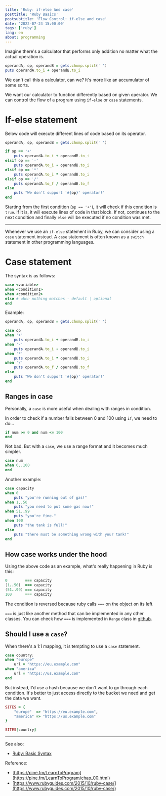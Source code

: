 ```yaml
---
title: 'Ruby: if-else And case'
posttitle: 'Ruby Basics'
postsubtitle: 'Flow Control: if-else and case'
date: '2022-07-24 15:00:00'
tags: ['ruby']
lang: en
about: programming
---
```


Imagine there's a calculator that performs only addition no matter what the actual operation is.

```rb
operandA, op, operandB = gets.chomp.split(' ')
puts operandA.to_i + operandB.to_i
```

We can't call this a calculator, can we? It's more like an accumulator of some sorts.

We want our calculator to function differently based on given operator. We can control the flow of a program using `if-else` or `case` statements.

# If-else statement

Below code will execute different lines of code based on its operator.

```rb
operandA, op, operandB = gets.chomp.split(' ')

if op == '+'
    puts operandA.to_i + operandB.to_i
elsif op == '-'
    puts operandA.to_i - operandB.to_i
elsif op == '*'
    puts operandA.to_i * operandB.to_i
elsif op == '/'
    puts operandA.to_f / operandB.to_f
else
    puts "We don't support '#{op}' operator!"
end
```

Starting from the first condition (`op == '+'`), it will check if this condition is `true`. If it is, it will execute lines of code in that block. If not, continues to the next condition and finally `else` will be executed if no condition was met.

---

Whenever we use an `if-else` statement in Ruby, we can consider using a `case` statement instead. A `case` statement is often known as a `switch` statement in other programming languages.

# Case statement

The syntax is as follows:

```rb
case <variable>
when <condition1>
when <condition2>
else # when nothing matches - default | optional
end
```

Example:

```rb
operandA, op, operandB = gets.chomp.split(' ')

case op
when '+'
	puts operandA.to_i + operandB.to_i
when '-'
	puts operandA.to_i - operandB.to_i
when '*'
	puts operandA.to_i * operandB.to_i
when '/'
    puts operandA.to_f / operandB.to_f
else
    puts "We don't support '#{op}' operator!"
end
```

## Ranges in case

Personally, a `case` is more useful when dealing with ranges in condition.

In order to check if a number falls between 0 and 100 using `if`, we need to do...

```rb
if num >= 0 and num <= 100
end
```

Not bad. But with a `case`, we use a range format and it becomes much simpler.

```rb
case num
when 0..100
end
```

Another example:

```rb
case capacity
when 0
	puts "you're running out of gas!"
when 1..50
	puts "you need to put some gas now!"
when 51..99
	puts "you're fine."
when 100
	puts "the tank is full!"
else
	puts "there must be something wrong with your tank!"
end
```

## How case works under the hood

Using the above code as an example, what's really happening in Ruby is this:

```rb
0        === capacity
(1..50)  === capacity
(51..99) === capacity
100      === capacity
```

The condition is reversed because ruby calls `===` on the object on its left.

`===` is just like another method that can be implemented in any other classes. You can check how `===` is implemented in `Range` class in [github](https://github.com/rubinius/rubinius/blob/master/core/range.rb#L178).

## Should I use a `case`?

When there's a 1:1 mapping, it is tempting to use a `case` statement.

```rb
case country;
when "europe"
	url = "https://eu.example.com"
when "america"
	url = "https://us.example.com"
end
```

But instead, I'd use a hash because we don't want to go through each condition. It's better to just access directly to the bucket we need and get the data we want.

```rb
SITES = {
	"europe"  => "https://eu.example.com",
	"america" => "https://us.example.com"
}

SITES[country]
```

---

See also:

- [Ruby: Basic Syntax](./ruby-basic)

Reference:

- [https://pine.fm/LearnToProgram](https://pine.fm/LearnToProgram/chap_00.html)
- [https://www.rubyguides.com/2015/10/ruby-case/](https://www.rubyguides.com/2015/10/ruby-case/)

